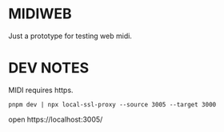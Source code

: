 # MIDIWEB

Just a prototype for testing web midi.

# DEV NOTES

MIDI requires https.

```
pnpm dev | npx local-ssl-proxy --source 3005 --target 3000
```

open https://localhost:3005/

